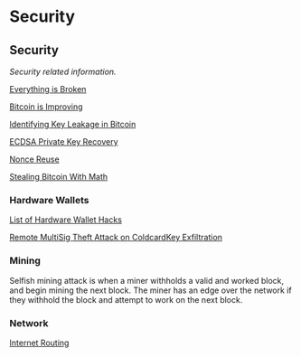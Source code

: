 # Security

## Security <a id="68962683-8c96-4d80-8a0e-46cd7885ce27"></a>

_Security related information._

[Everything is Broken](https://www.youtube.com/watch?v=UDbl-2gk7n0)

[Bitcoin is Improving](https://blog.bitmex.com/build-systems-security-bitcoin-is-improving/)

[Identifying Key Leakage in Bitcoin](https://link.springer.com/chapter/10.1007/978-3-030-00470-5_29)

[ECDSA Private Key Recovery](https://github.com/tintinweb/ecdsa-private-key-recovery)

[Nonce Reuse](https://strm.sh/post/bitcoin-transaction-nonce-reuse/)

[Stealing Bitcoin With Math](https://speakerdeck.com/filosottile/stealing-bitcoin-with-math-hope-xi)

### Hardware Wallets <a id="7fdd82e3-863e-40a7-bbf8-6de29a22ae69"></a>

[List of Hardware Wallet Hacks](https://thecharlatan.github.io/List-Of-Hardware-Wallet-Hacks/)

[Remote MultiSig Theft Attack on Coldcard](https://shiftcrypto.ch/blog/remote-multisig-theft-attack-on-the-coldcard-hardware-wallet/)[Key Exfiltration](https://medium.com/blockstream/anti-exfil-stopping-key-exfiltration-589f02facc2e)

### Mining <a id="e6ba1361-57f9-4bf6-929f-5ba8f0a100e0"></a>

Selfish mining attack is when a miner withholds a valid and worked block, and begin mining the next block. The miner has an edge over the network if they withhold the block and attempt to work on the next block.

### Network
[Internet Routing](https://btc-hijack.ethz.ch/)
